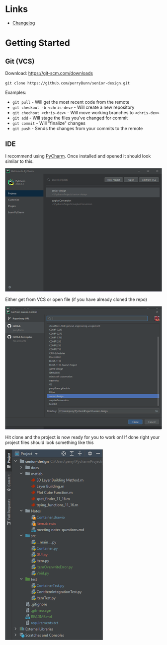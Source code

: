 # Links
- [Changelog](changelog.md)


# Getting Started
## Git (VCS)
Download: https://git-scm.com/downloads

`git clone https://github.com/perryBunn/senior-design.git`

Examples:
- `git pull` - Will get the most recent code from the remote
- `git checkout -b <chris-dev>` - Will create a new repository
- `git chechout <chris-dev>` - Will move working branches to `<chris-dev>`
- `git add` - Will stage the files you've changed for commit
- `git commit` - Will "finalize" changes
- `git push` - Sends the changes from your commits to the remote

## IDE
I recommend using [PyCharm](https://www.jetbrains.com/pycharm/). Once installed and opened it should look similar to this.

![PyCharm](./docs/images/IDE1.png)

Either get from VCS or open file (if you have already cloned the repo)

![](./docs/images/IDE2.png)

Hit clone and the project is now ready for you to work on!
If done right your project files should look something like this

![](./docs/images/IDE3.png)

